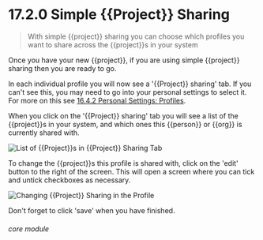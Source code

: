# 17.2.0  <i class="fas fa-project-diagram"></i> Simple {{Project}} Sharing

> With simple {{project}} sharing you can choose which profiles you want to share across the {{project}}s in your system

Once you have your new {{project}}, if you are using simple {{project}} sharing then you are ready to go.

In each individual profile you will now see a '{{Project}} sharing' tab. If you can't see this, you may need to go into your personal settings to select it. For more on this see [16.4.2 Personal Settings: Profiles](/help/index/p/16.4.2).

When you click on the '{{Project}} sharing' tab you will see a list of the {{project}}s in your system, and which ones this {{person}} or {{org}} is currently shared with. 

![List of {{Project}}s in {{Project}} Sharing Tab](17.2.0a.png)

To change the {{project}}s this profile is shared with, click on the 'edit' button to the right of the screen. This will open a screen where you can tick and untick checkboxes as necessary. 

![Changing {{Project}} Sharing in the Profile](17.2.0b.png)

Don't forget to click 'save' when you have finished.


###### core module
